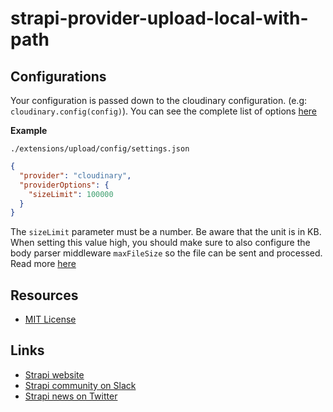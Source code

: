 # strapi-provider-upload-local-with-path

## Configurations

Your configuration is passed down to the cloudinary configuration. (e.g: `cloudinary.config(config)`). You can see the complete list of options [here](https://cloudinary.com/documentation/cloudinary_sdks#configuration_parameters)

**Example**

`./extensions/upload/config/settings.json`

```json
{
  "provider": "cloudinary",
  "providerOptions": {
    "sizeLimit": 100000
  }
}
```

The `sizeLimit` parameter must be a number. Be aware that the unit is in KB. When setting this value high, you should make sure to also configure the body parser middleware `maxFileSize` so the file can be sent and processed. Read more [here](https://strapi.io/documentation/3.0.0-beta.x/plugins/upload.html#configuration)

## Resources

- [MIT License](LICENSE.md)

## Links

- [Strapi website](http://strapi.io/)
- [Strapi community on Slack](http://slack.strapi.io)
- [Strapi news on Twitter](https://twitter.com/strapijs)

```

```

